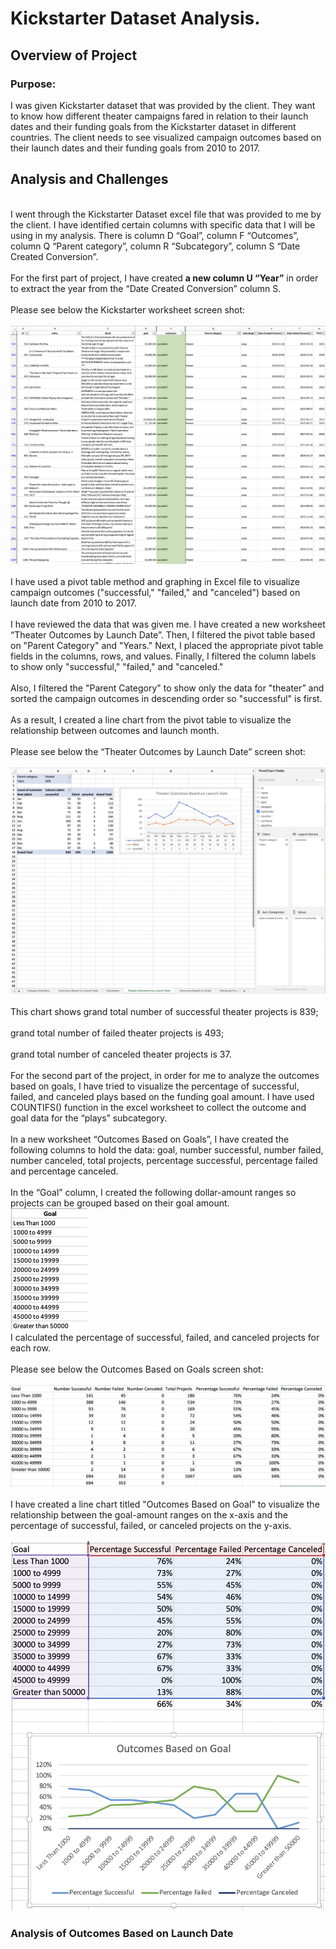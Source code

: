 # Kickstarter Dataset Analysis.
## Overview of Project
### Purpose: 
I was given Kickstarter dataset that was provided by the client. They want to know how different theater campaigns fared in relation to their launch dates and their funding goals from the Kickstarter dataset in different countries. The client needs to see visualized campaign outcomes based on their launch dates and their funding goals from 2010 to 2017. 
## Analysis and Challenges
<br>I went through the Kickstarter Dataset excel file that was provided to me by the client. I have identified certain columns with specific data that I will be using in my analysis. There is column D “Goal”, column F “Outcomes”, column Q “Parent category”, column R “Subcategory”, column S “Date Created Conversion”.</br>
<br>For the first part of project, I have created **a new column U “Year”** in order to extract the year from the “Date Created Conversion” column S.</br>
<br>Please see below the Kickstarter worksheet screen shot:</br>
<br>![Kickstarter_Screen_Shot](Kickstarter_Screen_Shot.png)</br>
<br>I have used a pivot table method and graphing in Excel file to visualize campaign outcomes ("successful," "failed," and "canceled") based on launch date from 2010 to 2017.</br> 
<br>I have reviewed the data that was given me. I have created a new worksheet “Theater Outcomes by Launch Date”. Then, I filtered the pivot table based on "Parent Category" and "Years." Next, I placed the appropriate pivot table fields in the columns, rows, and values. Finally, I filtered the column labels to show only "successful," "failed," and "canceled."</br>
<br>Also, I filtered the "Parent Category" to show only the data for "theater” and sorted the campaign outcomes in descending order so "successful" is first.</br>
<br>As a result, I created a line chart from the pivot table to visualize the relationship between outcomes and launch month.</br>
<br>Please see below the “Theater Outcomes by Launch Date” screen shot:</br>
<br>![Screen_Shot_Pivot_Table_and_Chart](Screen_Shot_Pivot_Table_and_Chart.png)</br>
<br>This chart shows grand total number of successful theater projects is 839;</br>
<br>grand total number of failed theater projects is 493;</br>
<br>grand total number of canceled theater projects is 37.</br>
<br>For the second part of the project, in order for me to analyze the outcomes based on goals, I have tried to visualize the percentage of successful, failed, and canceled plays based on the funding goal amount. I have used COUNTIFS() function in the excel worksheet to collect the outcome and goal data for the “plays” subcategory.</br> 
<br>In a new worksheet “Outcomes Based on Goals”, I have created the following columns to hold the data: goal, number successful, number failed, number canceled, total projects, percentage successful, percentage failed and percentage canceled.</br>
<br>In the “Goal” column, I created the following dollar-amount ranges so projects can be grouped based on their goal amount.</br>
![Goal](Goal.png)
<br>I calculated the percentage of successful, failed, and canceled projects for each row.</br>
<br>Please see below the Outcomes Based on Goals screen shot:</br>
<br>![Outcomes_Based_on_Goals_Screen_Shot](Outcomes_Based_on_Goals_Screen_Shot.png)</br>
<br>I have created a line chart titled "Outcomes Based on Goal" to visualize the relationship between the goal-amount ranges on the x-axis and the percentage of successful, failed, or canceled projects on the y-axis.</br>
<br>![Line_Chart_Screen_Shot](Line_Chart_Screen_Shot.png)</br>
### Analysis of Outcomes Based on Launch Date
<br></br>
<br></br>
<br></br>
<br></br>
<br></br>
<br></br>
